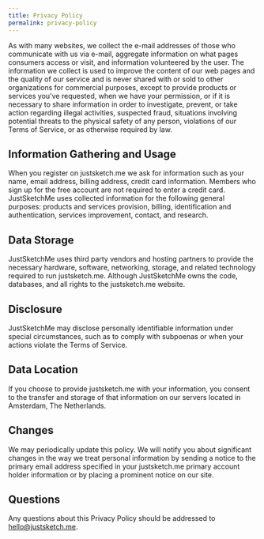 ```yaml
---
title: Privacy Policy
permalink: privacy-policy
---
```


As with many websites, we collect the e-mail addresses of those who communicate with us via e-mail, aggregate information on what pages consumers access or visit, and information volunteered by the user. The information we collect is used to improve the content of our web pages and the quality of our service and is never shared with or sold to other organizations for commercial purposes, except to provide products or services you've requested, when we have your permission, or if it is necessary to share information in order to investigate, prevent, or take action regarding illegal activities, suspected fraud, situations involving potential threats to the physical safety of any person, violations of our Terms of Service, or as otherwise required by law.

## Information Gathering and Usage
When you register on justsketch.me we ask for information such as your name, email address, billing address, credit card information. Members who sign up for the free account are not required to enter a credit card.
JustSketchMe uses collected information for the following general purposes: products and services provision, billing, identification and authentication, services improvement, contact, and research.

## Data Storage
JustSketchMe uses third party vendors and hosting partners to provide the necessary hardware, software, networking, storage, and related technology required to run justsketch.me. Although JustSketchMe owns the code, databases, and all rights to the justsketch.me website.

## Disclosure
JustSketchMe may disclose personally identifiable information under special circumstances, such as to comply with subpoenas or when your actions violate the Terms of Service.

## Data Location
If you choose to provide justsketch.me with your information, you consent to the transfer and storage of that information on our servers located in Amsterdam, The Netherlands.

## Changes
We may periodically update this policy. We will notify you about significant changes in the way we treat personal information by sending a notice to the primary email address specified in your justsketch.me primary account holder information or by placing a prominent notice on our site.

## Questions
Any questions about this Privacy Policy should be addressed to [hello@justsketch.me](mailto:hello@justsketch.me).